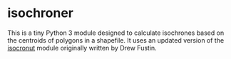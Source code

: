# isochroner

This is a tiny Python 3 module designed to calculate isochrones based on the centroids of polygons in a shapefile.
It uses an updated version of the [isocronut](https://github.com/drewfustin/isocronut) module originally written by Drew Fustin.
